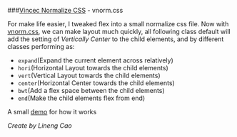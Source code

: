 ###[Vincec Normalize CSS](https://vcec.gitlab.io/blog/2018/07/01/vnormalize-css/index.html) - vnorm.css

For make life easier, I tweaked flex into a small normalize css file. Now with [vnorm.css](https://gitlab.com/vcec/vnrom), we can make layout much quickly, all following class default will add the setting of _Vertically Center_ to the child elements, and by different classes performing as:
- `expand`(Expand the current element across relatively)
- `hori`(Horizontal Layout towards the child elements)
- `vert`(Vertical Layout towards the child elements)
- `center`(Horizontal Center towards the child elements)
- `bwt`(Add a flex space between the child elements)
- `end`(Make the child elements flex from end)

A small [demo](https://codepen.io/vvvvvincecccc/pen/WavZaM) for how it works

_Create by Lineng Cao_